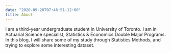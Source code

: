 ```yaml
---
date: "2020-09-20T07:46:51-12:00"
title: About
---
```


I am a third-year undergraduate student in University of Toronto. 
I am in Actuarial Science specialist, Statistics & Economics Double Major Programs.
In this blog, I will share some of my study through Statistics Methods, and trying to explore some interesting dataset.